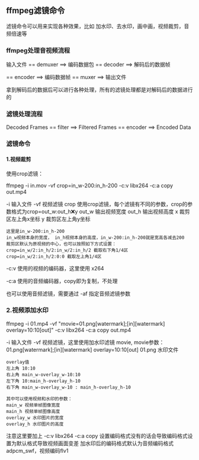 ## ffmpeg滤镜命令

滤镜命令可以用来实现各种效果，比如 加水印、去水印，画中画，视频裁剪，音频倍速等

### ffmpeg处理音视频流程

输入文件 == demuxer ==> 编码数据包 == decoder ==> 解码后的数据帧

== encoder ==> 编码数据帧 == muxer ==> 输出文件

拿到解码后的数据后可以进行各种处理，所有的滤镜处理都是对解码后的数据进行的

### 滤镜处理流程

Decoded Frames == filter ==> Filtered Frames == encoder ==> Encoded Data


### 滤镜命令

#### 1.视频裁剪
使用crop滤镜：

ffmpeg -i in.mov -vf crop=in_w-200:in_h-200 -c:v libx264 -c:a copy out.mp4

-i 输入文件
-vf 视频滤镜
    crop 使用crop滤镜，每个滤镜有不同的参数，crop的参数格式为crop=out_w:out_h:x:y
    out_w 输出视频宽度
    out_h 输出视频高度
    x 裁剪区左上角x坐标
    y 裁剪区左上角y坐标

    这里是in_w-200:in_h-200
    in_w视频本身的宽度， in_h视频本身的高度，in_w-200:in_h-200就是宽高各减去200
    裁剪区默认为原视频的中心，也可以按照如下方式设置：
    crop=in_w/2:in_h/2:in_w/2:in_h/2 截取右下角1/4区
    crop=in_w/2:in_h/2:0:0 截取左上角1/4区

-c:v 使用的视频的编码器，这里使用 x264

-c:a 使用的音频编码器，copy即为复制，不处理


也可以使用音频滤镜，需要通过 -af 指定音频滤镜参数

### 2.视频添加水印
ffmpeg -i 01.mp4 -vf "movie=01.png[watermark];[in][watermark] overlay=10:10[out]" -c:v libx264 -c:a copy  out.mp4

-i 输入文件
-vf 视频滤镜，这里使用加水印滤镜 movie,
    movie参数：01.png[watermark];[in][watermark] overlay=10:10[out]
    01.png 水印文件
    
    overlay值
    左上角 10:10
    右上角 main_w-overlay_w-10:10
    左下角 10:main_h-overlay_h-10
    右下角 main_w-overlay_w-10 : main_h-overlay_h-10
    
    其中可以使用视频和水印的参数：
    main_w 视频单帧图像宽度
    main_h 视频单帧图像高度
    overlay_w 水印图片的宽度
    overlay_h 水印图片的高度

注意这里要加上 -c:v libx264 -c:a copy 设置编码格式没有的话会导致编码格式设置为默认格式导致视频画面变差
加水印后的编码格式默认为音频编码格式adpcm_swf，视频编码flv1
